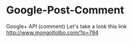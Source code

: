 Google-Post-Comment
===================

Google+ API (comment)
Let's take a look this link
http://www.mongoltolbo.com/?p=794
